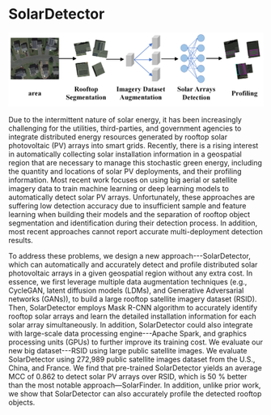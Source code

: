 # SolarDetector

![My Image](./img/pipeline_update.png)

Due to the intermittent nature of solar energy, it has been increasingly challenging for the utilities, third-parties, and government agencies to integrate distributed energy resources generated by rooftop solar photovoltaic (PV) arrays into smart grids. Recently, there is a rising interest in automatically collecting solar installation information in a geospatial region that are necessary to manage this stochastic green energy, including the quantity and locations of solar PV deployments, and their profiling information. Most recent work focuses on using big aerial or satellite imagery data to train machine learning or deep learning models to automatically detect solar PV arrays. Unfortunately, these approaches are suffering low detection accuracy due to insufficient sample and feature learning when building their models and the separation of rooftop object segmentation and identification during their detection process. In addition, most recent approaches cannot report accurate multi-deployment detection results. 

To address these problems, we design a new approach---SolarDetector, which can automatically and accurately detect and profile distributed solar photovoltaic arrays in a given geospatial region without any extra cost. In essence, we first leverage multiple data augmentation techniques (e.g., CycleGAN, latent diffusion models (LDMs), and Generative Adversarial networks (GANs)), to build a large rooftop satellite imagery dataset (RSID). Then, SolarDetector employs Mask R-CNN algorithm to accurately identify rooftop solar arrays and learn the detailed installation information for each solar array simultaneously. In addition, SolarDetector could also integrate with large-scale data processing engine---Apache Spark, and graphics processing units (GPUs) to further improve its training cost. We evaluate our new big dataset---RSID using large public satellite images.  We evaluate SolarDetector using  272,989 public satellite images dataset from the  U.S., China, and France. We find that pre-trained SolarDetector yields an average MCC of 0.862 to detect solar PV arrays over  RSID, which is 50 % better than the most notable approach—SolarFinder. In addition, unlike prior work, we show that SolarDetector can also accurately profile the detected rooftop objects.
